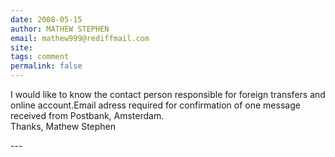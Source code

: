 ```yaml
---
date: 2008-05-15
author: MATHEW STEPHEN
email: mathew999@rediffmail.com
site: 
tags: comment
permalink: false
---
```


<p>I would like to know the contact person responsible for foreign transfers and online account.Email adress required for confirmation of one message received from Postbank, Amsterdam.<br />
Thanks, Mathew Stephen</p>
---